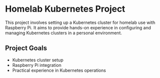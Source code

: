 # Homelab Kubernetes Project

This project involves setting up a Kubernetes cluster for homelab use with Raspberry Pi. It aims to provide hands-on experience in configuring and managing Kubernetes clusters in a personal environment.

## Project Goals
- Kubernetes cluster setup
- Raspberry Pi integration
- Practical experience in Kubernetes operations

